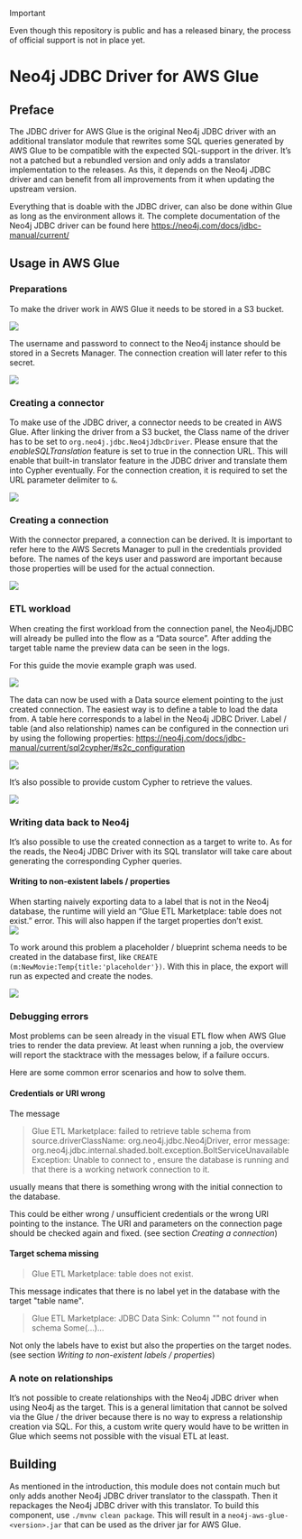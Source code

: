 > [!IMPORTANT]  
> Even though this repository is public and has a released binary, the process of official support is not in place yet.

# Neo4j JDBC Driver for AWS Glue

## Preface

The JDBC driver for AWS Glue is the original Neo4j JDBC driver with an additional translator module that rewrites some SQL queries generated by AWS Glue to be compatible with the expected SQL-support in the driver.
It’s not a patched but a rebundled version and only adds a translator implementation to the releases.
As this, it depends on the Neo4j JDBC driver and can benefit from all improvements from it when updating the upstream version.

Everything that is doable with the JDBC driver, can also be done within Glue as long as the environment allows it. The complete documentation of the Neo4j JDBC driver can be found here https://neo4j.com/docs/jdbc-manual/current/


## Usage in AWS Glue

### Preparations

To make the driver work in AWS Glue it needs to be stored in a S3 bucket.

![](docs/1.jpg)

The username and password to connect to the Neo4j instance should be stored in a Secrets Manager.
The connection creation will later refer to this secret.

![](docs/2.jpg)


### Creating a connector

To make use of the JDBC driver, a connector needs to be created in AWS Glue.
After linking the driver from a S3 bucket, the Class name of the driver has to be set to `org.neo4j.jdbc.Neo4jJdbcDriver`. 
Please ensure that the _enableSQLTranslation_ feature is set to true in the connection URL.
This will enable that built-in translator feature in the JDBC driver and translate them into Cypher eventually.
For the connection creation, it is required to set the URL parameter delimiter to `&`.

![](docs/3.jpg)


### Creating a connection

With the connector prepared, a connection can be derived.
It is important to refer here to the AWS Secrets Manager to pull in the credentials provided before.
The names of the keys user and password are important because those properties will be used for the actual connection.

![](docs/4.jpg)


### ETL workload

When creating the first workload from the connection panel, the Neo4jJDBC will already be pulled into the flow as a “Data source”.
After adding the target table name the preview data can be seen in the logs.

For this guide the movie example graph was used.

![](docs/5.jpg)

The data can now be used with a Data source element pointing to the just created connection. 
The easiest way is to define a table to load the data from. 
A table here corresponds to a label in the Neo4j JDBC Driver.
Label / table (and also relationship) names can be configured in the connection uri by using the following properties: https://neo4j.com/docs/jdbc-manual/current/sql2cypher/#s2c_configuration

![](docs/6.jpg)

It’s also possible to provide custom Cypher to retrieve the values.

![](docs/7.jpg)


### Writing data back to Neo4j

It’s also possible to use the created connection as a target to write to.
As for the reads, the Neo4j JDBC Driver with its SQL translator will take care about generating the corresponding Cypher queries.


#### Writing to non-existent labels / properties

When starting naively exporting data to a label that is not in the Neo4j database, the runtime will yield an “Glue ETL Marketplace: table does not exist.” error.
This will also happen if the target properties don’t exist.  
![](docs/8.jpg)

To work around this problem a placeholder / blueprint schema needs to be created in the database first, like `CREATE (m:NewMovie:Temp{title:'placeholder'})`.
With this in place, the export will run as expected and create the nodes.

![](docs/9.jpg)

### Debugging errors

Most problems can be seen already in the visual ETL flow when AWS Glue tries to render the data preview.
At least when running a job, the overview will report the stacktrace with the messages below, if a failure occurs.

Here are some common error scenarios and how to solve them.

#### Credentials or URI wrong

The message
>Glue ETL Marketplace: failed to retrieve table schema from source.driverClassName:
>org.neo4j.jdbc.Neo4jDriver, error message: org.neo4j.jdbc.internal.shaded.bolt.exception.BoltServiceUnavailableException:
>Unable to connect to <Neo4j instance URI>, ensure the database is running and that there is a working network connection to it. 

usually means that there is something wrong with the initial connection to the database.

This could be either wrong / unsufficient credentials or the wrong URI pointing to the instance.
The URI and parameters on the connection page should be checked again and fixed.
(see section _Creating a connection_)

#### Target schema missing

> Glue ETL Marketplace: table does not exist.

This message indicates that there is no label yet in the database with the target "table name".

> Glue ETL Marketplace: JDBC Data Sink: Column "<property name>" not found in schema Some(...)...

Not only the labels have to exist but also the properties on the target nodes.
(see section _Writing to non-existent labels / properties_)

### A note on relationships

It’s not possible to create relationships with the Neo4j JDBC driver when using Neo4j as the target.
This is a general limitation that cannot be solved via the Glue / the driver because there is no way to express a relationship creation via SQL.
For this, a custom write query would have to be written in Glue which seems not possible with the visual ETL at least.

## Building

As mentioned in the introduction, this module does not contain much but only adds another Neo4j JDBC driver translator to the classpath.
Then it repackages the Neo4j JDBC driver with this translator.
To build this component, use `./mvnw clean package`.
This will result in a `neo4j-aws-glue-<version>.jar` that can be used as the driver jar for AWS Glue.